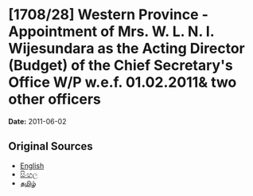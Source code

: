# [1708/28] Western Province - Appointment of Mrs. W. L. N. I. Wijesundara as the Acting Director (Budget) of the Chief Secretary's Office W/P w.e.f. 01.02.2011& two other officers

**Date:** 2011-06-02

## Original Sources

- [English](https://documents.gov.lk/view/extra-gazettes/2011/6/1708-28_E.pdf)
- [සිංහල](https://documents.gov.lk/view/extra-gazettes/2011/6/1708-28_S.pdf)
- [தமிழ்](https://documents.gov.lk/view/extra-gazettes/2011/6/1708-28_T.pdf)
